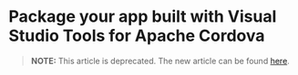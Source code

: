<properties
   pageTitle="Package your app built with Visual Studio Tools for Apache Cordova | Cordova"
   description="description"
   services="na"
   documentationCenter=""
   author="jmatthiesen"
   tags=""/>
<tags ms.technology="cordova" ms.prod="visual-studio-dev14"
   ms.service="na"
   ms.devlang="javascript"
   ms.topic="article"
   ms.tgt_pltfrm="mobile-multiple"
   ms.workload="na"
   ms.date="09/10/2015"
   ms.author="jomatthi"/>

# Package your app built with Visual Studio Tools for Apache Cordova

> **NOTE:** This article is deprecated. The new article can be found [here](./tutorial-package-publish/tutorial-package-publish-readme.md).
